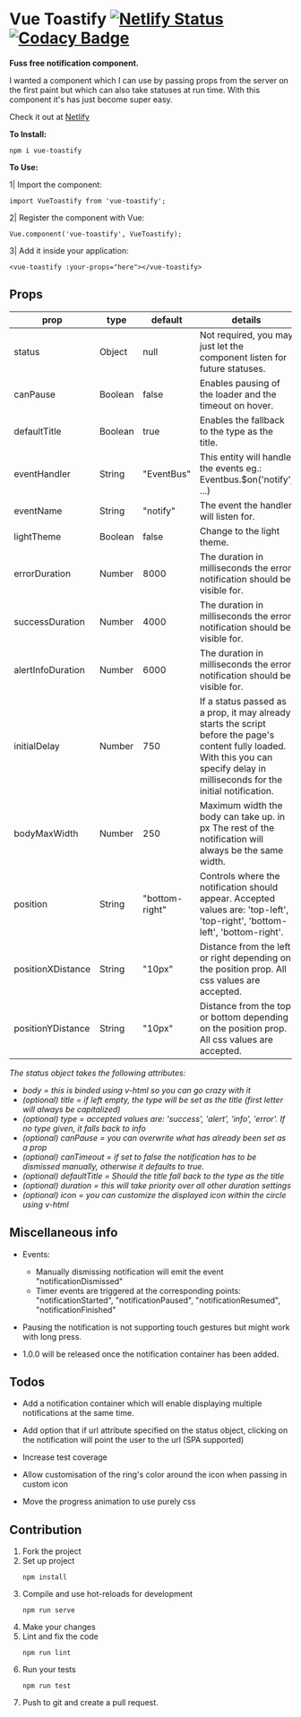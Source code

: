 # Vue Toastify [![Netlify Status](https://api.netlify.com/api/v1/badges/bc0cc717-a41e-4317-85d5-bc0ba745b3a5/deploy-status)](https://app.netlify.com/sites/vue-toastify/deploys) [![Codacy Badge](https://api.codacy.com/project/badge/Grade/b79acdee41174ed6a25d94e9be8371a7)](https://www.codacy.com/app/nandi95/vue-toastify?utm_source=github.com&amp;utm_medium=referral&amp;utm_content=nandi95/vue-toastify&amp;utm_campaign=Badge_Grade)

**Fuss free notification component.**

I wanted a component which I can use by passing props from the server on the first paint but which can also take statuses at run time. With this component it's has just become super easy.

Check it out at [Netlify](https://vue-toastify.netlify.com/)


**To Install:**

```
npm i vue-toastify
```

**To Use:**

1| Import the component:

```
import VueToastify from 'vue-toastify';
```

2|  Register the component with Vue:

```
Vue.component('vue-toastify', VueToastify);
```

3| Add it inside your application:

```
<vue-toastify :your-props="here"></vue-toastify>
``` 

**Props**
-
 prop | type | default | details |
---|---|---|---
| status | Object | null | Not required, you may just let the component listen for future statuses. |
| canPause | Boolean | false | Enables pausing of the loader and the timeout on hover. |
| defaultTitle | Boolean | true | Enables the fallback to the type as the title. |
| eventHandler | String | "EventBus" | This entity will handle the events eg.: Eventbus.$on('notify', ...) |
| eventName | String | "notify" | The event the handler will listen for. |
| lightTheme | Boolean | false | Change to the light theme. |
| errorDuration | Number | 8000 | The duration in milliseconds the error notification should be visible for. |
| successDuration | Number | 4000 | The duration in milliseconds the error notification should be visible for. |
| alertInfoDuration | Number | 6000 | The duration in milliseconds the error notification should be visible for. |
| initialDelay | Number | 750 | If a status passed as a prop, it may already starts the script before the page's content fully loaded. With this you can specify delay in milliseconds for the initial notification. |
| bodyMaxWidth | Number | 250 | Maximum width the body can take up. in px The rest of the notification will always be the same width. |
| position|String|"bottom-right"| Controls where the notification should appear. Accepted values are: 'top-left', 'top-right', 'bottom-left', 'bottom-right'. |
| positionXDistance | String | "10px" | Distance from the left or right depending on the position prop. All css values are accepted. |
| positionYDistance | String | "10px" | Distance from the top or bottom depending on the position prop. All css values are accepted. |

*The status object takes the following attributes:*
 - *body = this is binded using v-html so you can go crazy with it*
 - *(optional) title = if left empty, the type will be set as the title (first letter will always be capitalized)*
 - *(optional) type =  accepted values are: 'success', 'alert', 'info', 'error'. If no type given, it falls back to info*
 - *(optional) canPause = you can overwrite what has already been set as
   a prop*
 - *(optional) canTimeout = if set to false the notification has to be dismissed manually, otherwise it defaults to true.*
- *(optional) defaultTitle = Should the title fall back to the type as the title*
- *(optional) duration = this will take priority over all other duration settings*
- *(optional) icon = you can customize the displayed icon within the circle using v-html*

**Miscellaneous info**
-
- Events:
  - Manually dismissing notification will emit the event "notificationDismissed"
  - Timer events are triggered at the corresponding points: "notificationStarted", "notificationPaused", "notificationResumed", "notificationFinished"

 - Pausing the notification is not supporting touch gestures but might work with long press.
 
 - 1.0.0 will be released once the notification container has been added.
 
**Todos**
-
 - Add a notification container which will enable displaying multiple notifications at the same time.
 
- Add option that if url attribute specified on the status object, clicking on the notification
 will point the user to the url (SPA supported)

- Increase test coverage

- Allow customisation of the ring's color around the icon when passing in custom icon

- Move the progress animation to use purely css

**Contribution**
-
1. Fork the project
2. Set up project
    ```
    npm install
    ```
3. Compile and use hot-reloads for development
    ```
    npm run serve
    ```
4. Make your changes
5. Lint and fix the code
    ```
    npm run lint
    ```
6. Run your tests
    ```
    npm run test
    ```
7. Push to git and create a pull request.

